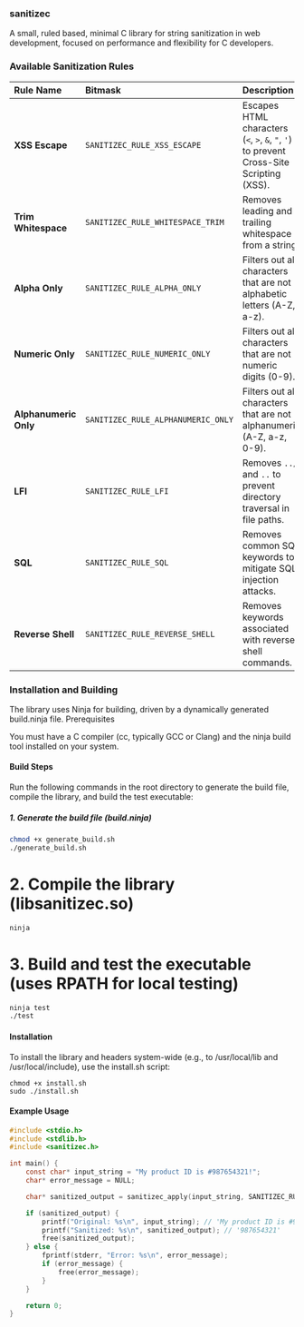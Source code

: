 ### sanitizec

A small, ruled based, minimal C library for string sanitization in web development, focused on performance and flexibility for C developers.

### Available Sanitization Rules

| Rule Name | Bitmask | Description | Example |
| :--- | :--- | :--- | :--- |
| **XSS Escape** | `SANITIZEC_RULE_XSS_ESCAPE` | Escapes HTML characters (`<`, `>`, `&`, `"`, `'`) to prevent Cross-Site Scripting (XSS). | `"<script>alert('xss');</script>"` becomes `"&lt;script&gt;alert(&#39;xss&#39;);&lt;/script&gt;"` |
| **Trim Whitespace** | `SANITIZEC_RULE_WHITESPACE_TRIM` | Removes leading and trailing whitespace from a string. | `"  Hello World  "` becomes `"Hello World"` |
| **Alpha Only** | `SANITIZEC_RULE_ALPHA_ONLY` | Filters out all characters that are not alphabetic letters (A-Z, a-z). | `"User-123_Name"` becomes `"UserName"` |
| **Numeric Only** | `SANITIZEC_RULE_NUMERIC_ONLY` | Filters out all characters that are not numeric digits (0-9). | `"Price: $12.50"` becomes `"1250"` |
| **Alphanumeric Only** | `SANITIZEC_RULE_ALPHANUMERIC_ONLY` | Filters out all characters that are not alphanumeric (A-Z, a-z, 0-9). | `"User-Name: JohnDoe_123!"` becomes `"UserNameJohnDoe123"` |
| **LFI** | `SANITIZEC_RULE_LFI` | Removes `../` and `..` to prevent directory traversal in file paths. | `"/etc/passwd"` becomes `"/etc/passwd"` but `"../../etc/passwd"` becomes `"/etc/passwd"` |
| **SQL** | `SANITIZEC_RULE_SQL` | Removes common SQL keywords to mitigate SQL injection attacks. | `"1 OR 1=1; --"` becomes `"1 "` |
| **Reverse Shell** | `SANITIZEC_RULE_REVERSE_SHELL` | Removes keywords associated with reverse shell commands. | `"; nc 127.0.0.1 4444 -e /bin/sh"` becomes `"; 127.0.0.1 4444 /bin/sh"` |


### Installation and Building

The library uses Ninja for building, driven by a dynamically generated build.ninja file.
Prerequisites

You must have a C compiler (cc, typically GCC or Clang) and the ninja build tool installed on your system.

#### Build Steps

Run the following commands in the root directory to generate the build file, compile the library, and build the test executable:

##### 1. Generate the build file (build.ninja)

```sh
chmod +x generate_build.sh
./generate_build.sh
```

# 2. Compile the library (libsanitizec.so)

```sh
ninja 
```

# 3. Build and test the executable (uses RPATH for local testing)

```sh 
ninja test
./test
```

#### Installation

To install the library and headers system-wide (e.g., to /usr/local/lib and /usr/local/include), use the install.sh script:

```
chmod +x install.sh
sudo ./install.sh
```

#### Example Usage

``` c
#include <stdio.h>
#include <stdlib.h>
#include <sanitizec.h>

int main() {
    const char* input_string = "My product ID is #987654321!";
    char* error_message = NULL;

    char* sanitized_output = sanitizec_apply(input_string, SANITIZEC_RULE_NUMERIC_ONLY, &error_message);

    if (sanitized_output) {
        printf("Original: %s\n", input_string); // 'My product ID is #987654321!'
        printf("Sanitized: %s\n", sanitized_output); // '987654321'
        free(sanitized_output); 
    } else {
        fprintf(stderr, "Error: %s\n", error_message);
        if (error_message) {
            free(error_message);
        }
    }

    return 0;
}

```

